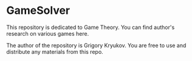 # GameSolver
This repository is dedicated to Game Theory. You can find author's research on various games here.

The author of the repository is Grigory Kryukov. You are free to use and distribute any materials from this repo.
